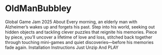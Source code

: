 # OldManBubbley
Global Game Jam 2025
About
Every morning, an elderly man with Alzheimer’s wakes up and forgets his past. Step into his world, seeking out hidden objects and tackling clever puzzles that reignite his memories. Piece by piece, you’ll uncover a lifetime of love and loss, stitched back together through touching mini-games and quiet discoveries—before his memories fade again.
Installation Instructions
Just Unzip And PLAY
